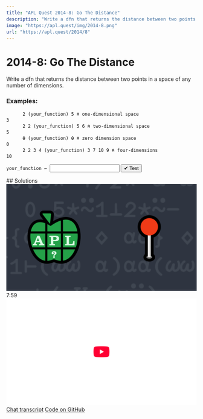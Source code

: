 ```yaml
---
title: "APL Quest 2014-8: Go The Distance"
description: "Write a dfn that returns the distance between two points in a space of any number of dimensions."
image: "https://apl.quest/img/2014-8.png"
url: "https://apl.quest/2014/8"
---
```


# <span class=s>2014-</span>8: Go The Distance

Write a dfn that returns the distance between two points in a space of any number of dimensions.

### Examples:

```APL
      2 (your_function) 5 ⍝ one-dimensional space
3
      2 2 (your_function) 5 6 ⍝ two-dimensional space
5
      ⍬ (your_function) ⍬ ⍝ zero dimension space
0
      2 2 3 4 (your_function) 3 7 10 9 ⍝ four-dimensions
10
```
<div class="pdiv">
  <code onclick="p_Input.focus()">your_function ← </code><input id="p_Input" autocomplete="off" spellcheck="false" oninput="this.parentElement.querySelector`button`.disabled=false;localStorage.setItem(window.location.pathname,this.value)" onkeypress="subm(event)">
  <button onclick="alert$.next`Testing…`;submitSolution`p`" class="md-button md-button--primary">&#x2714; Test</button>
</div>
<p id="p_Output"></p>
## Solutions
<div onclick="play(this)" title="Video on YouTube" class="yt">
<img class="md-header--shadow" alt="Video Thumbnail" src="../../img/2014-8.png">
<time>7:59</time>
<img alt="YouTube" src="../../img/yt-big.png">
</div>
<a href="https://chat.stackexchange.com/transcript/52405/2022/6/3" target="_blank" class="md-button md-button--primary">Chat transcript</a>
<a href="https://github.com/abrudz/apl_quest/blob/main/2014/8.apl" target="_blank" class="md-button md-button--primary right">Code on GitHub</a>

<script>
    testCases={"a":[["2","5"],["2 2","5 6"],["2 2 3 4","3 7 10 9"],["0 0","6 8"]],"b":[["0","0"],["⍬","⍬"],["?4⍴10","?4⍴10"],["-?5⍴10","?5⍴10"],["-?3⍴10","-?3⍴10"],["(-10)+?5⍴20","(-10)+?5⍴20"]],"f":"{(+/(⍺-⍵)*2)*0.5}"}
    p_Input.value=localStorage.getItem(window.location.pathname)
    play=e=>e.outerHTML=`<iframe class="md-header--shadow" src="https://www.youtube.com/embed/OEChBu1p98w?list=PLYKQVqyrAEj9wDIUyLDGtDAFTKY38BUMN&autoplay=1" title="<span class=s>2014-</span>8: Go The Distance (APL Quest 2014-8)" frameborder="0" allow="accelerometer; autoplay; clipboard-write; encrypted-media; gyroscope; picture-in-picture; web-share" referrerpolicy="strict-origin-when-cross-origin" allowfullscreen></iframe>`
</script>
